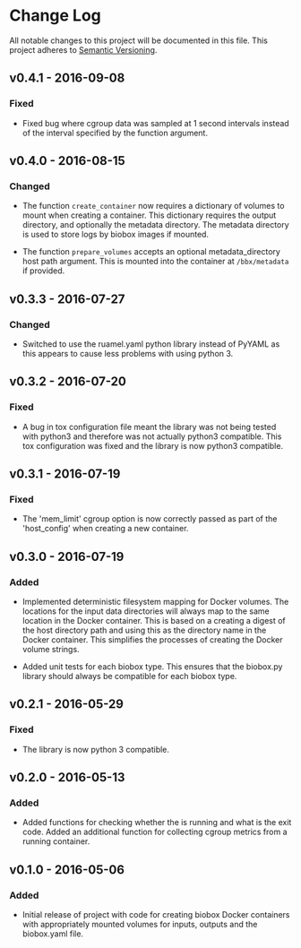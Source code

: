 # Change Log

All notable changes to this project will be documented in this file. This
project adheres to [Semantic Versioning](http://semver.org/).

## v0.4.1 - 2016-09-08

### Fixed

  * Fixed bug where cgroup data was sampled at 1 second intervals instead of
    the interval specified by the function argument.

## v0.4.0 - 2016-08-15

### Changed

  * The function `create_container` now requires a dictionary of volumes to
    mount when creating a container. This dictionary requires the output
    directory, and optionally the metadata directory. The metadata directory is
    used to store logs by biobox images if mounted.

  * The function `prepare_volumes` accepts an optional metadata_directory host
    path argument. This is mounted into the container at `/bbx/metadata` if
    provided.

## v0.3.3 - 2016-07-27

### Changed

  * Switched to use the ruamel.yaml python library instead of PyYAML as this
    appears to cause less problems with using python 3.

## v0.3.2 - 2016-07-20

### Fixed

  * A bug in tox configuration file meant the library was not being tested with
    python3 and therefore was not actually python3 compatible. This tox
    configuration was fixed and the library is now python3 compatible.

## v0.3.1 - 2016-07-19

### Fixed

  * The 'mem_limit' cgroup option is now correctly passed as part of the
    'host_config' when creating a new container.

## v0.3.0 - 2016-07-19

### Added

  * Implemented deterministic filesystem mapping for Docker volumes. The
    locations for the input data directories will always map to the same
    location in the Docker container. This is based on a creating a digest of
    the host directory path and using this as the directory name in the Docker
    container. This simplifies the processes of creating the Docker volume
    strings.

  * Added unit tests for each biobox type. This ensures that the biobox.py
    library should always be compatible for each biobox type.

## v0.2.1 - 2016-05-29

### Fixed

  * The library is now python 3 compatible.

## v0.2.0 - 2016-05-13

### Added

  * Added functions for checking whether the is running and what is the exit
    code. Added an additional function for collecting cgroup metrics from a
    running container.

## v0.1.0 - 2016-05-06

### Added

  * Initial release of project with code for creating biobox Docker containers
    with appropriately mounted volumes for inputs, outputs and the biobox.yaml
    file.
